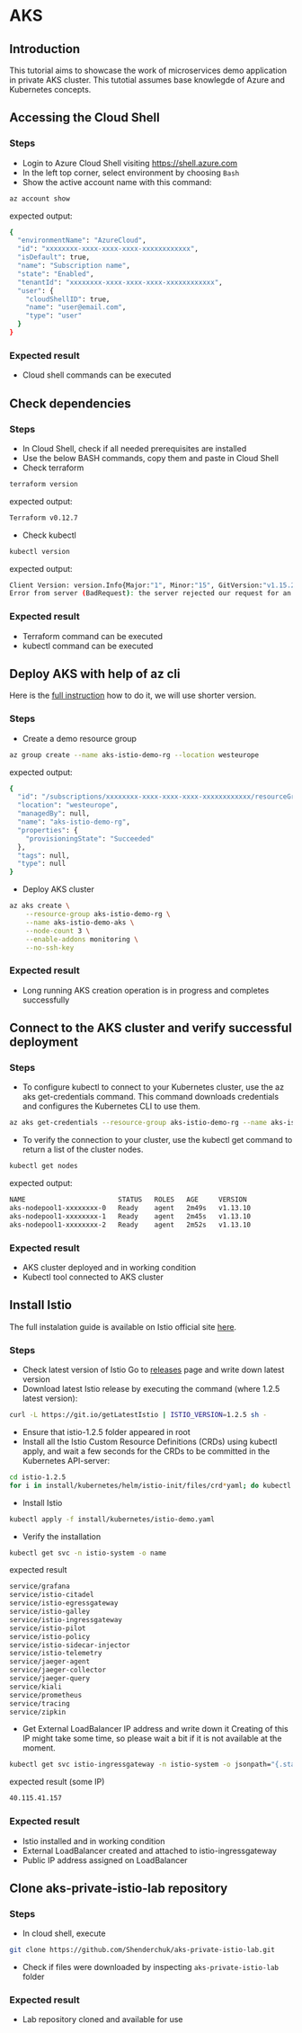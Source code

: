 # AKS

## Introduction

This tutorial aims to showcase the work of microservices demo
application in private AKS cluster.
This tutotial assumes base knowlegde of Azure and Kubernetes concepts.

## Accessing the Cloud Shell

### Steps

- Login to Azure Cloud Shell visiting https://shell.azure.com
- In the left top corner, select environment by choosing `Bash`
- Show the active account name with this command:

```bash
az account show
```

expected output:

```bash
{
  "environmentName": "AzureCloud",
  "id": "xxxxxxxx-xxxx-xxxx-xxxx-xxxxxxxxxxxx",
  "isDefault": true,
  "name": "Subscription name",
  "state": "Enabled",
  "tenantId": "xxxxxxxx-xxxx-xxxx-xxxx-xxxxxxxxxxxx",
  "user": {
    "cloudShellID": true,
    "name": "user@email.com",
    "type": "user"
  }
}
```

### Expected result

- Cloud shell commands can be executed

## Check dependencies

### Steps

- In Cloud Shell, check if all needed prerequisites are installed
- Use the below BASH commands, copy them and paste in Cloud Shell
- Check terraform

```bash
terraform version
```

expected output:

```bash
Terraform v0.12.7
```

- Check kubectl

```bash
kubectl version
```

expected output:

```bash
Client Version: version.Info{Major:"1", Minor:"15", GitVersion:"v1.15.2", GitCommit:"f6278300bebbb750328ac16ee6dd3aa7d3549568", GitTreeState:"clean", BuildDate:"2019-08-05T09:23:26Z", GoVersion:"go1.12.5", Compiler:"gc", Platform:"linux/amd64"}
Error from server (BadRequest): the server rejected our request for an unknown reason
```

### Expected result

- Terraform command can be executed
- kubectl command can be executed

## Deploy AKS with help of az cli

Here is the [full instruction](https://docs.microsoft.com/en-us/azure/aks/kubernetes-walkthrough) how to do it, we will use shorter version.

### Steps

- Create a demo resource group

```bash
az group create --name aks-istio-demo-rg --location westeurope
```

expected output:

```bash
{
  "id": "/subscriptions/xxxxxxxx-xxxx-xxxx-xxxx-xxxxxxxxxxxx/resourceGroups/aks-istio-demo-rg",
  "location": "westeurope",
  "managedBy": null,
  "name": "aks-istio-demo-rg",
  "properties": {
    "provisioningState": "Succeeded"
  },
  "tags": null,
  "type": null
}
```

- Deploy AKS cluster

```bash
az aks create \
    --resource-group aks-istio-demo-rg \
    --name aks-istio-demo-aks \
    --node-count 3 \
    --enable-addons monitoring \
    --no-ssh-key
```

### Expected result

- Long running AKS creation operation is in progress and completes successfully

## Connect to the AKS cluster and verify successful deployment

### Steps

- To configure kubectl to connect to your Kubernetes cluster, use the az aks get-credentials command. This command downloads credentials and configures the Kubernetes CLI to use them.

```bash
az aks get-credentials --resource-group aks-istio-demo-rg --name aks-istio-demo-aks
```

- To verify the connection to your cluster, use the kubectl get command to return a list of the cluster nodes.

```bash
kubectl get nodes
```

expected output:

```bash
NAME                       STATUS   ROLES   AGE     VERSION
aks-nodepool1-xxxxxxxx-0   Ready    agent   2m49s   v1.13.10
aks-nodepool1-xxxxxxxx-1   Ready    agent   2m45s   v1.13.10
aks-nodepool1-xxxxxxxx-2   Ready    agent   2m52s   v1.13.10
```

### Expected result

- AKS cluster deployed and in working condition
- Kubectl tool connected to AKS cluster

## Install Istio

The full instalation guide is available on Istio official site [here](https://istio.io/docs/setup/kubernetes/install/).

### Steps

- Check latest version of Istio
Go to [releases](https://github.com/istio/istio/releases) page and write down latest version
- Download latest Istio release by executing the command (where 1.2.5 latest version):

```bash
curl -L https://git.io/getLatestIstio | ISTIO_VERSION=1.2.5 sh -
```

- Ensure that istio-1.2.5 folder appeared in root
- Install all the Istio Custom Resource Definitions (CRDs) using kubectl apply, and wait a few seconds for the CRDs to be committed in the Kubernetes API-server:

```bash
cd istio-1.2.5
for i in install/kubernetes/helm/istio-init/files/crd*yaml; do kubectl apply -f $i; done
```

- Install Istio

```bash
kubectl apply -f install/kubernetes/istio-demo.yaml
```

- Verify the installation

```bash
kubectl get svc -n istio-system -o name
```

expected result

```bash
service/grafana
service/istio-citadel
service/istio-egressgateway
service/istio-galley
service/istio-ingressgateway
service/istio-pilot
service/istio-policy
service/istio-sidecar-injector
service/istio-telemetry
service/jaeger-agent
service/jaeger-collector
service/jaeger-query
service/kiali
service/prometheus
service/tracing
service/zipkin
```

- Get External LoadBalancer IP address and write down it
Creating of this IP might take some time, so please wait a bit if it is not available at the moment.

```bash
kubectl get svc istio-ingressgateway -n istio-system -o jsonpath="{.status.loadBalancer.ingress[*].ip}"
```

expected result (some IP)

```bash
40.115.41.157
```

### Expected result

- Istio installed and in working condition
- External LoadBalancer created and attached to istio-ingressgateway
- Public IP address assigned on LoadBalancer

## Clone aks-private-istio-lab repository

### Steps

- In cloud shell, execute

```bash
git clone https://github.com/Shenderchuk/aks-private-istio-lab.git
```

- Check if files were downloaded by inspecting `aks-private-istio-lab` folder

### Expected result

- Lab  repository cloned and available for use
